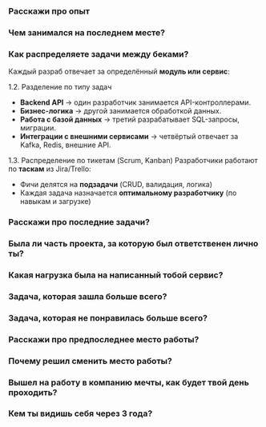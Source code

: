 
### Расскажи про опыт

### Чем занимался на последнем месте?

### Как распределяете задачи между беками?
Каждый разраб отвечает за определённый **модуль или сервис**:


1.2. Разделение по типу задач
- **Backend API** → один разработчик занимается API-контроллерами.
- **Бизнес-логика** → другой занимается обработкой данных.
- **Работа с базой данных** → третий разрабатывает SQL-запросы, миграции.
- **Интеграции с внешними сервисами** → четвёртый отвечает за Kafka, Redis, внешние API.

1.3. Распределение по тикетам (Scrum, Kanban)
Разработчики работают по **таскам** из Jira/Trello:
- Фичи делятся на **подзадачи** (CRUD, валидация, логика)
- Каждая задача назначается **оптимальному разработчику** (по навыкам и загрузке)
### Расскажи про последние задачи?
### Была ли часть проекта, за которую был ответственен лично ты?
### Какая нагрузка была на написанный тобой сервис?
### Задача, которая зашла больше всего?
### Задача, которая не понравилась больше всего?
### Расскажи про предпоследнее место работы?
### Почему решил сменить место работы?
### Вышел на работу в компанию мечты, как будет твой день проходить?
### Кем ты видишь себя через 3 года?
